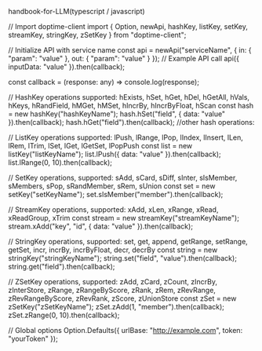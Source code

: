 handbook-for-LLM(typescript / javascript)

// Import doptime-client
import { Option, newApi, hashKey, listKey, setKey, streamKey, stringKey, zSetKey } from "doptime-client";

// Initialize API with service name
const api = newApi("serviceName", { in: { "param": "value" }, out: { "param": "value" } });
// Example API call
api({ inputData: "value" }).then(callback);


const callback = (response: any) => console.log(response);

// HashKey operations supported: hExists, hSet, hGet, hDel, hGetAll, hVals, hKeys, hRandField, hMGet, hMSet, hIncrBy, hIncrByFloat, hScan
const hash = new hashKey("hashKeyName");
hash.hSet("field", { data: "value" }).then(callback);
hash.hGet("field").then(callback);
//other hash operations:

// ListKey operations supported: lPush, lRange, lPop, lIndex, lInsert, lLen, lRem, lTrim, lSet, lGet, lGetSet, lPopPush
const list = new listKey("listKeyName");
list.lPush({ data: "value" }).then(callback);
list.lRange(0, 10).then(callback);

// SetKey operations, supported: sAdd, sCard, sDiff, sInter, sIsMember, sMembers, sPop, sRandMember, sRem, sUnion
const set = new setKey("setKeyName");
set.sIsMember("member").then(callback);

// StreamKey operations, supported: xAdd, xLen, xRange, xRead, xReadGroup, xTrim
const stream = new streamKey("streamKeyName");
stream.xAdd("key", "id", { data: "value" }).then(callback);

// StringKey operations, supported: set, get, append, getRange, setRange, getSet, incr, incrBy, incrByFloat, decr, decrBy
const string = new stringKey("stringKeyName");
string.set("field", "value").then(callback);
string.get("field").then(callback);

// ZSetKey operations, supported: zAdd, zCard, zCount, zIncrBy, zInterStore, zRange, zRangeByScore, zRank, zRem, zRevRange, zRevRangeByScore, zRevRank, zScore, zUnionStore
const zSet = new zSetKey("zSetKeyName");
zSet.zAdd(1, "member").then(callback);
zSet.zRange(0, 10).then(callback);

// Global options
Option.Defaults({ urlBase: "http://example.com", token: "yourToken" });